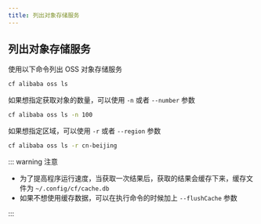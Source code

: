 ```yaml
---
title: 列出对象存储服务
---
```


## 列出对象存储服务

使用以下命令列出 OSS 对象存储服务

```bash
cf alibaba oss ls
```

如果想指定获取对象的数量，可以使用 `-n` 或者 `--number` 参数

```bash
cf alibaba oss ls -n 100
```

如果想指定区域，可以使用 `-r` 或者 `--region` 参数

```bash
cf alibaba oss ls -r cn-beijing
```

::: warning 注意

* 为了提高程序运行速度，当获取一次结果后，获取的结果会缓存下来，缓存文件为 `~/.config/cf/cache.db`
* 如果不想使用缓存数据，可以在执行命令的时候加上 `--flushCache` 参数

::: 

<Vssue />

<script>
export default {
    mounted () {
      this.$page.lastUpdated = "2022年9月23日"
    }
  }
</script>